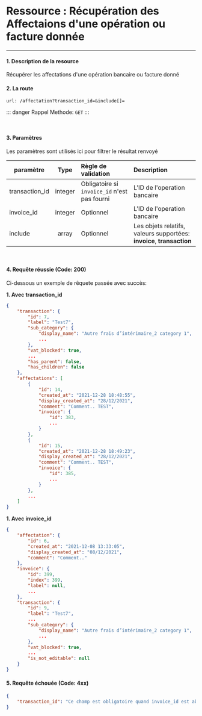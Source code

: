 # Ressource : Récupération des Affectaions d'une opération ou facture donnée

---

#### 1. Description de la resource

Récupérer les affectations d'une opération bancaire ou facture donné

#### 2. La route
```
url: /affectation?transaction_id=&include[]=
```

::: danger Rappel
Methode:  `GET`
:::

<br />

#### 3. Paramètres
Les paramètres sont utilisés ici pour filtrer le résultat renvoyé

| paramètre | Type | Règle de validation | Description |
| --------------- | :----------------: | :------------------------------------------------------------------------------------------------------------------------------------------------------------ | :---------------------------------------------------------------------------------------------------------- |
| transaction_id | integer | Obligatoire si `invoice_id` n'est pas fourni | L'ID de l'operation bancaire |
| invoice_id | integer | Optionnel | L'ID de l'operation bancaire |
| include | array | Optionnel | Les objets relatifs, valeurs supportées: **invoice**, **transaction** |


<br />

#### 4. Requête réussie (Code: 200)

Ci-dessous un exemple de rêquete passée avec succès:

__1. Avec transaction_id__

``` JSON
{
    "transaction": {
        "id": 7,
        "label": "Test7",
        "sub_category": {
            "display_name": "Autre frais d’intérimaire_2 category 1",
            ...
        },
        "vat_blocked": true,
        ...
        "has_parent": false,
        "has_children": false
    },
    "affectations": [
        {
            "id": 14,
            "created_at": "2021-12-28 18:48:55",
            "display_created_at": "28/12/2021",
            "comment": "Comment.. TEST",
            "invoice": {
                "id": 383,
                ...
            }
        },
        {
            "id": 15,
            "created_at": "2021-12-28 18:49:23",
            "display_created_at": "28/12/2021",
            "comment": "Comment.. TEST",
            "invoice": {
                "id": 385,
                ...
            }
        },
        ...
    ]
}
```

__1. Avec invoice_id__

``` JSON
{
    "affectation": {
        "id": 6,
        "created_at": "2021-12-08 13:33:05",
        "display_created_at": "08/12/2021",
        "comment": "Comment.."
    },
    "invoice": {
        "id": 399,
        "index": 399,
        "label": null,
        ...
    },
    "transaction": {
        "id": 9,
        "label": "Test7",
        ...
        "sub_category": {
            "display_name": "Autre frais d’intérimaire_2 category 1",
            ...
        },
        "vat_blocked": true,
        ...
        "is_not_editable": null
    }
}
```



#### 5. Requête échouée (Code: 4xx)

```json
{
    "transaction_id": "Ce champ est obligatoire quand invoice_id est absent."
}
```